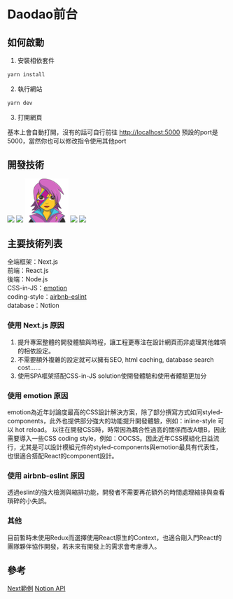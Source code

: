 # Daodao前台

## 如何啟動
1. 安裝相依套件

```bash
yarn install
```

2. 執行網站

```bash
yarn dev
```

3. 打開網頁

基本上會自動打開，沒有的話可自行前往 [http://localhost:5000](http://localhost:5000)
預設的port是5000，當然你也可以修改指令使用其他port

## 開發技術
<p float="left" margin="10px">
  <img src="https://upload.wikimedia.org/wikipedia/commons/thumb/8/8e/Nextjs-logo.svg/1200px-Nextjs-logo.svg.png" height="100px"> 
  <img src="https://upload.wikimedia.org/wikipedia/commons/thumb/a/a7/React-icon.svg/1200px-React-icon.svg.png" height="100px"> 
  <img src="https://raw.githubusercontent.com/emotion-js/emotion/main/emotion.png" height="100px"> 
  <img src="https://upload.wikimedia.org/wikipedia/commons/4/45/Notion_app_logo.png" height="100px"> 
  <img src="https://i.imgur.com/A2XaNqc.png" height="100px"> 
</p>

## 主要技術列表
全端框架：Next.js  
前端：React.js  
後端：Node.js  
CSS-in-JS：[emotion](https://emotion.sh/docs/introduction)  
coding-style：[airbnb-eslint](https://github.com/airbnb/javascript)  
database：Notion  

### 使用 Next.js 原因
1. 提升專案整體的開發體驗與時程，讓工程更專注在設計網頁而非處理其他雜項的相依設定。
2. 不需要額外複雜的設定就可以擁有SEO, html caching, database search cost......
3. 使用SPA框架搭配CSS-in-JS solution使開發體驗和使用者體驗更加分

### 使用 emotion 原因
emotion為近年討論度最高的CSS設計解決方案，除了部分撰寫方式如同styled-components，此外也提供部分強大的功能提升開發體驗，例如：inline-style 可以 hot reload。
以往在開發CSS時，時常因為耦合性過高的關係而改A壞B，因此需要導入一些CSS coding style，例如：OOCSS。因此近年CSS模組化日益流行，尤其是可以設計模組元件的styled-components與emotion最具有代表性，也很適合搭配React的component設計。

### 使用 airbnb-eslint 原因
透過eslint的強大檢測與縮排功能，開發者不需要再花額外的時間處理縮排與查看瑣碎的小失誤。

### 其他
目前暫時未使用Redux而選擇使用React原生的Context，也適合剛入門React的團隊夥伴協作開發，若未來有開發上的需求會考慮導入。

## 參考
[Next範例](https://github.com/vercel/next.js/tree/canary/examples/api-routes-rest/pages)
[Notion API](https://developers.notion.com/docs/working-with-databases)
